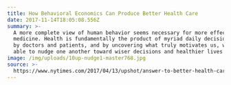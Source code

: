 ```yaml
---
title: How Behavioral Economics Can Produce Better Health Care
date: 2017-11-14T18:05:08.556Z
summary: >-
  A more complete view of human behavior seems necessary for more effective
  medicine. Health is fundamentally the product of myriad daily decisions made
  by doctors and patients, and by uncovering what truly motivates us, we may be
  able to nudge one another toward wiser decisions and healthier lives.
image: /img/uploads/10up-nudge1-master768.jpg
source: >-
  https://www.nytimes.com/2017/04/13/upshot/answer-to-better-health-care-behavioral-economics.html
---
```



